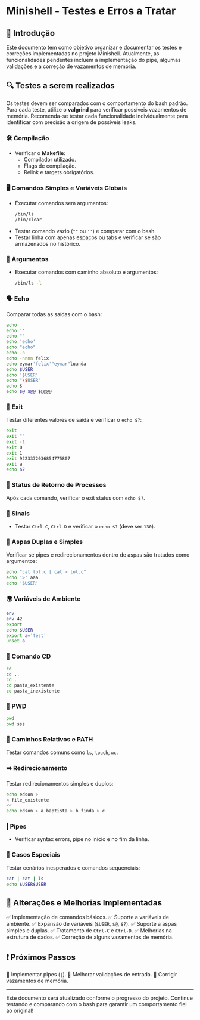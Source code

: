 # Minishell - Testes e Erros a Tratar

## 📌 Introdução
Este documento tem como objetivo organizar e documentar os testes e correções implementadas no projeto Minishell. Atualmente, as funcionalidades pendentes incluem a implementação do pipe, algumas validações e a correção de vazamentos de memória.

## 🔍 Testes a serem realizados
Os testes devem ser comparados com o comportamento do bash padrão. Para cada teste, utilize o **valgrind** para verificar possíveis vazamentos de memória. Recomenda-se testar cada funcionalidade individualmente para identificar com precisão a origem de possíveis leaks.

### 🛠️ Compilação
- Verificar o **Makefile**:
  - Compilador utilizado.
  - Flags de compilação.
  - Relink e targets obrigatórios.
  
### 🖥️ Comandos Simples e Variáveis Globais
- Executar comandos sem argumentos:
  ```sh
  /bin/ls
  /bin/clear
  ```
- Testar comando vazio (`""` ou `''`) e comparar com o bash.
- Testar linha com apenas espaços ou tabs e verificar se são armazenados no histórico.

### 📜 Argumentos
- Executar comandos com caminho absoluto e argumentos:
  ```sh
  /bin/ls -l
  ```

### 🗣️ Echo
Comparar todas as saídas com o bash:
```sh
echo
echo ''
echo ""
echo 'echo'
echo "echo"
echo -n
echo -nnnn felix
echo eymar'felix'"eymar"luanda
echo $USER
echo '$USER'
echo "\$USER"
echo $
echo $@ $@@ $@@@@
```

### 🚪 Exit
Testar diferentes valores de saída e verificar o `echo $?`:
```sh
exit
exit ""
exit -1
exit 0
exit 1
exit 9223372036854775807
exit a
echo $?
```

### 🔄 Status de Retorno de Processos
Após cada comando, verificar o exit status com `echo $?`.

### 🚦 Sinais
- Testar `Ctrl-C`, `Ctrl-D` e verificar o `echo $?` (deve ser `130`).

### 📝 Aspas Duplas e Simples
Verificar se pipes e redirecionamentos dentro de aspas são tratados como argumentos:
```sh
echo "cat lol.c | cat > lol.c"
echo '>' aaa
echo '$USER'
```

### 🌍 Variáveis de Ambiente
```sh
env
env 42
export
echo $USER
export a='test'
unset a
```

### 📂 Comando CD
```sh
cd
cd ..
cd .
cd pasta_existente
cd pasta_inexistente
```

### 📌 PWD
```sh
pwd
pwd sss
```

### 📁 Caminhos Relativos e PATH
Testar comandos comuns como `ls`, `touch`, `wc`.

### ➡️ Redirecionamento
Testar redirecionamentos simples e duplos:
```sh
echo edson >
< file_existente
<<
echo edson > a baptista > b finda > c
```

### | Pipes
- Verificar syntax errors, pipe no início e no fim da linha.

### 🔀 Casos Especiais
Testar cenários inesperados e comandos sequenciais:
```sh
cat | cat | ls
echo $USER$USER
```

## 🚀 Alterações e Melhorias Implementadas
✅ Implementação de comandos básicos.
✅ Suporte a variáveis de ambiente.
✅ Expansão de variáveis (`$USER`, `$@`, `$?`).
✅ Suporte a aspas simples e duplas.
✅ Tratamento de `Ctrl-C` e `Ctrl-D`.
✅ Melhorias na estrutura de dados.
✅ Correção de alguns vazamentos de memória.

## ❗ Próximos Passos
🔲 Implementar pipes (`|`).
🔲 Melhorar validações de entrada.
🔲 Corrigir vazamentos de memória.

---
Este documento será atualizado conforme o progresso do projeto. Continue testando e comparando com o bash para garantir um comportamento fiel ao original!